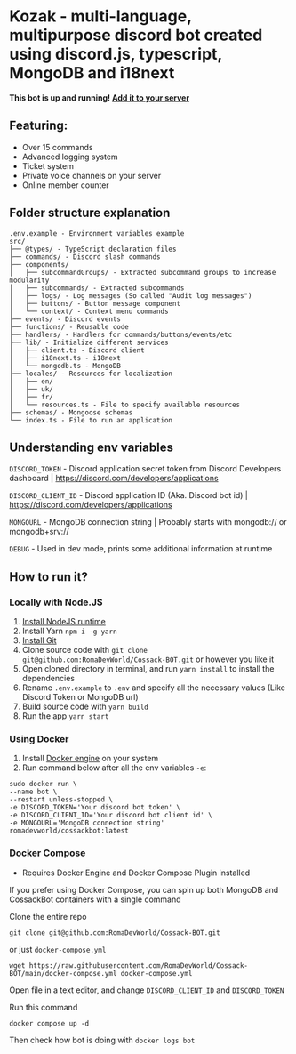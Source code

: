 # Kozak - multi-language, multipurpose discord bot created using discord.js, typescript, MongoDB and i18next

**This bot is up and running! [Add it to your server](https://discord.com/oauth2/authorize?client_id=797395030851059713&permissions=1495655312618&scope=bot%20applications.commands)**

## Featuring:

<ul>
  <li>Over 15 commands</li>
  <li>Advanced logging system</li>
  <li>Ticket system</li>
  <li>Private voice channels on your server</li>
  <li>Online member counter</li>
</ul>

## Folder structure explanation

```
.env.example - Environment variables example
src/
├── @types/ - TypeScript declaration files
├── commands/ - Discord slash commands
├── components/
│   ├── subcommandGroups/ - Extracted subcommand groups to increase modularity
│   ├── subcommands/ - Extracted subcommands
│   ├── logs/ - Log messages (So called "Audit log messages")
│   ├── buttons/ - Button message component
│   └── context/ - Context menu commands
├── events/ - Discord events
├── functions/ - Reusable code
├── handlers/ - Handlers for commands/buttons/events/etc
├── lib/ - Initialize different services
│   ├── client.ts - Discord client
│   ├── i18next.ts - i18next
│   └── mongodb.ts - MongoDB
├── locales/ - Resources for localization
│   ├── en/
│   ├── uk/
│   ├── fr/
│   └── resources.ts - File to specify available resources
├── schemas/ - Mongoose schemas
└── index.ts - File to run an application
```

## Understanding env variables

`DISCORD_TOKEN` - Discord application secret token from Discord Developers dashboard | https://discord.com/developers/applications

`DISCORD_CLIENT_ID` - Discord application ID (Aka. Discord bot id) | https://discord.com/developers/applications

`MONGOURL` - MongoDB connection string | Probably starts with mongodb:// or mongodb+srv://

`DEBUG` - Used in dev mode, prints some additional information at runtime

## How to run it?

### Locally with Node.JS

<ol>
  <li>
    <a href="https://nodejs.org/en">Install NodeJS runtime</a>
  </li>
  <li>
    <a>Install Yarn <code>npm i -g yarn</code></a>
  </li>
  <li>
    <a href="https://git-scm.com/">Install Git</a>
  </li>
  <li>
    Clone source code with <code>git clone git@github.com:RomaDevWorld/Cossack-BOT.git</code> or however you like it
  </li>
  <li>
    Open cloned directory in terminal, and run <code>yarn install</code> to install the dependencies 
  </li>
  <li>
    Rename <code>.env.example</code> to <code>.env</code> and specify all the necessary values (Like Discord Token or MongoDB url)
  </li>
  <li>
    Build source code with <code>yarn build</code>
  </li>
  <li>
    Run the app <code>yarn start</code>
  </li>
</ol>

### Using Docker

<ol>
  <li>Install <a href="https://docs.docker.com/engine/install/">Docker engine</a> on your system</li>
  <li>
    Run command below after  all the env variables <code>-e</code>:
  </li>
</ol>

```
sudo docker run \
--name bot \
--restart unless-stopped \
-e DISCORD_TOKEN='Your discord bot token' \
-e DISCORD_CLIENT_ID='Your discord bot client id' \
-e MONGOURL='MongoDB connection string'
romadevworld/cossackbot:latest
```

### Docker Compose

- Requires Docker Engine and Docker Compose Plugin installed

If you prefer using Docker Compose, you can spin up both MongoDB and CossackBot containers with a single command

Clone the entire repo

```
git clone git@github.com:RomaDevWorld/Cossack-BOT.git
```

or just `docker-compose.yml`

```
wget https://raw.githubusercontent.com/RomaDevWorld/Cossack-BOT/main/docker-compose.yml docker-compose.yml
```

Open file in a text editor, and change `DISCORD_CLIENT_ID` and `DISCORD_TOKEN`

Run this command

`docker compose up -d`

Then check how bot is doing with `docker logs bot`
